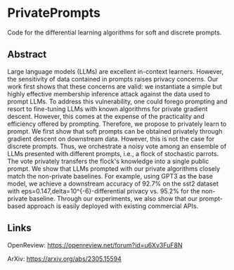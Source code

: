 # PrivatePrompts
Code for the differential learning algorithms for soft and discrete prompts.

## Abstract

Large language models (LLMs) are excellent in-context learners. However, the sensitivity of data contained in prompts raises privacy concerns. Our work first shows that these concerns are valid: we instantiate a simple but highly effective membership inference attack against the data used to prompt LLMs. To address this vulnerability, one could forego prompting and resort to fine-tuning LLMs with known algorithms for private gradient descent. However, this comes at the expense of the practicality and efficiency offered by prompting. Therefore, we propose to privately learn to prompt. We first show that soft prompts can be obtained privately through gradient descent on downstream data. However, this is not the case for discrete prompts. Thus, we orchestrate a noisy vote among an ensemble of LLMs presented with different prompts, i.e., a flock of stochastic parrots. The vote privately transfers the flock's knowledge into a single public prompt. We show that LLMs prompted with our private algorithms closely match the non-private baselines. For example, using GPT3 as the base model, we achieve a downstream accuracy of 92.7% on the sst2 dataset with eps=0.147,delta=10^{-6}-differential privacy vs. 95.2% for the non-private baseline. Through our experiments, we also show that our prompt-based approach is easily deployed with existing commercial APIs.


## Links

OpenReview: https://openreview.net/forum?id=u6Xv3FuF8N

ArXiv: https://arxiv.org/abs/2305.15594
